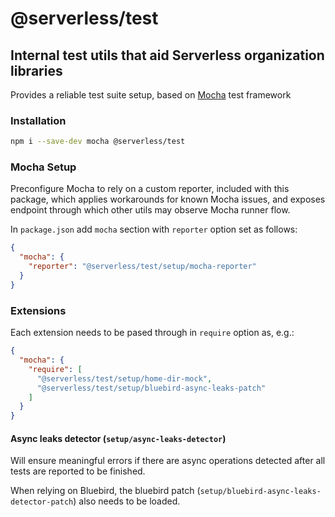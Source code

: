 # @serverless/test

## Internal test utils that aid Serverless organization libraries

Provides a reliable test suite setup, based on [Mocha](https://mochajs.org/) test framework

### Installation

```bash
npm i --save-dev mocha @serverless/test
```

### Mocha Setup

Preconfigure Mocha to rely on a custom reporter, included with this package, which applies workarounds for known Mocha issues, and exposes endpoint through which other utils may observe Mocha runner flow.

In `package.json` add `mocha` section with `reporter` option set as follows:

```json
{
  "mocha": {
    "reporter": "@serverless/test/setup/mocha-reporter"
  }
}
```

### Extensions

Each extension needs to be pased through in `require` option as, e.g.:

```json
{
  "mocha": {
    "require": [
      "@serverless/test/setup/home-dir-mock",
      "@serverless/test/setup/bluebird-async-leaks-patch"
    ]
  }
}
```

#### Async leaks detector (`setup/async-leaks-detector`)

Will ensure meaningful errors if there are async operations detected after all tests are reported to be finished.

When relying on Bluebird, the bluebird patch (`setup/bluebird-async-leaks-detector-patch`) also needs to be loaded.
